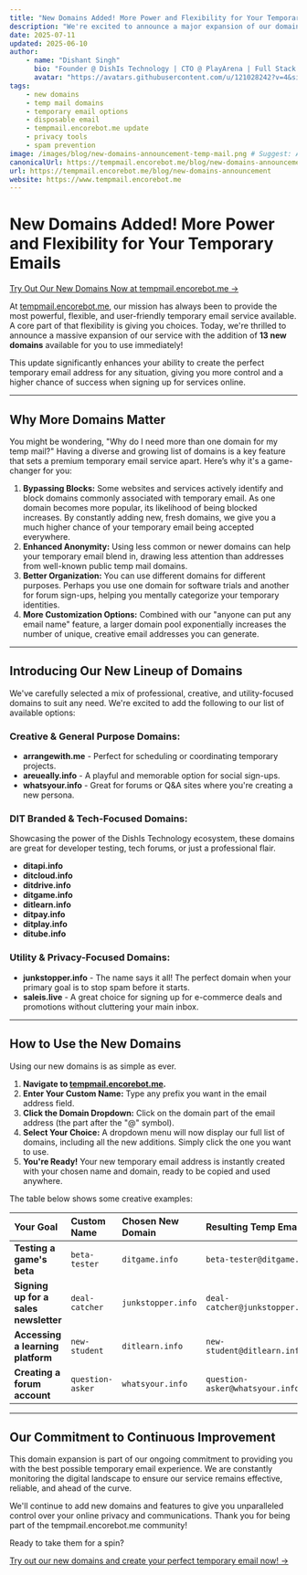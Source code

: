 ```yaml
---
title: "New Domains Added! More Power and Flexibility for Your Temporary Emails"
description: "We're excited to announce a major expansion of our domain list! tempmail.encorebot.me now offers over a dozen new domains like junkstopper.info, arrangewith.me, and more, giving you greater flexibility and control."
date: 2025-07-11
updated: 2025-06-10
author:
    - name: "Dishant Singh"
      bio: "Founder @ DishIs Technology | CTO @ PlayArena | Full Stack & Python Developer | ML/ DL Developer | Problem Solver | Math & Science Teacher"
      avatar: "https://avatars.githubusercontent.com/u/121028242?v=4&size=64"
tags:
    - new domains
    - temp mail domains
    - temporary email options
    - disposable email
    - tempmail.encorebot.me update
    - privacy tools
    - spam prevention
image: /images/blog/new-domains-announcement-temp-mail.png # Suggest: A grid of the new domain names, or a branching path showing multiple options.
canonicalUrl: https://tempmail.encorebot.me/blog/new-domains-announcement
url: https://tempmail.encorebot.me/blog/new-domains-announcement
website: https://www.tempmail.encorebot.me
---
```


# New Domains Added! More Power and Flexibility for Your Temporary Emails

[Try Out Our New Domains Now at tempmail.encorebot.me →](https://www.tempmail.encorebot.me)

At [tempmail.encorebot.me](https://www.tempmail.encorebot.me), our mission has always been to provide the most powerful, flexible, and user-friendly temporary email service available. A core part of that flexibility is giving you choices. Today, we're thrilled to announce a massive expansion of our service with the addition of **13 new domains** available for you to use immediately!

This update significantly enhances your ability to create the perfect temporary email address for any situation, giving you more control and a higher chance of success when signing up for services online.

---

## Why More Domains Matter

You might be wondering, "Why do I need more than one domain for my temp mail?" Having a diverse and growing list of domains is a key feature that sets a premium temporary email service apart. Here’s why it's a game-changer for you:

1.  **Bypassing Blocks:** Some websites and services actively identify and block domains commonly associated with temporary email. As one domain becomes more popular, its likelihood of being blocked increases. By constantly adding new, fresh domains, we give you a much higher chance of your temporary email being accepted everywhere.
2.  **Enhanced Anonymity:** Using less common or newer domains can help your temporary email blend in, drawing less attention than addresses from well-known public temp mail domains.
3.  **Better Organization:** You can use different domains for different purposes. Perhaps you use one domain for software trials and another for forum sign-ups, helping you mentally categorize your temporary identities.
4.  **More Customization Options:** Combined with our "anyone can put any email name" feature, a larger domain pool exponentially increases the number of unique, creative email addresses you can generate.

---

## Introducing Our New Lineup of Domains

We've carefully selected a mix of professional, creative, and utility-focused domains to suit any need. We're excited to add the following to our list of available options:

### Creative & General Purpose Domains:
*   **arrangewith.me** - Perfect for scheduling or coordinating temporary projects.
*   **areueally.info** - A playful and memorable option for social sign-ups.
*   **whatsyour.info** - Great for forums or Q&A sites where you're creating a new persona.

### DIT Branded & Tech-Focused Domains:
Showcasing the power of the DishIs Technology ecosystem, these domains are great for developer testing, tech forums, or just a professional flair.
*   **ditapi.info**
*   **ditcloud.info**
*   **ditdrive.info**
*   **ditgame.info**
*   **ditlearn.info**
*   **ditpay.info**
*   **ditplay.info**
*   **ditube.info**

### Utility & Privacy-Focused Domains:
*   **junkstopper.info** - The name says it all! The perfect domain when your primary goal is to stop spam before it starts.
*   **saleis.live** - A great choice for signing up for e-commerce deals and promotions without cluttering your main inbox.

---

## How to Use the New Domains

Using our new domains is as simple as ever.

1.  **Navigate to [tempmail.encorebot.me](https://www.tempmail.encorebot.me).**
2.  **Enter Your Custom Name:** Type any prefix you want in the email address field.
3.  **Click the Domain Dropdown:** Click on the domain part of the email address (the part after the "@" symbol).
4.  **Select Your Choice:** A dropdown menu will now display our full list of domains, including all the new additions. Simply click the one you want to use.
5.  **You're Ready!** Your new temporary email address is instantly created with your chosen name and domain, ready to be copied and used anywhere.

The table below shows some creative examples:

| Your Goal | Custom Name | Chosen New Domain | Resulting Temp Email |
| :--- | :--- | :--- | :--- |
| **Testing a game's beta** | `beta-tester` | `ditgame.info` | `beta-tester@ditgame.info` |
| **Signing up for a sales newsletter** | `deal-catcher` | `junkstopper.info` | `deal-catcher@junkstopper.info` |
| **Accessing a learning platform** | `new-student` | `ditlearn.info` | `new-student@ditlearn.info` |
| **Creating a forum account** | `question-asker` | `whatsyour.info` | `question-asker@whatsyour.info` |

---

## Our Commitment to Continuous Improvement

This domain expansion is part of our ongoing commitment to providing you with the best possible temporary email experience. We are constantly monitoring the digital landscape to ensure our service remains effective, reliable, and ahead of the curve.

We'll continue to add new domains and features to give you unparalleled control over your online privacy and communications. Thank you for being part of the tempmail.encorebot.me community!

Ready to take them for a spin?

[Try out our new domains and create your perfect temporary email now! →](https://www.tempmail.encorebot.me)